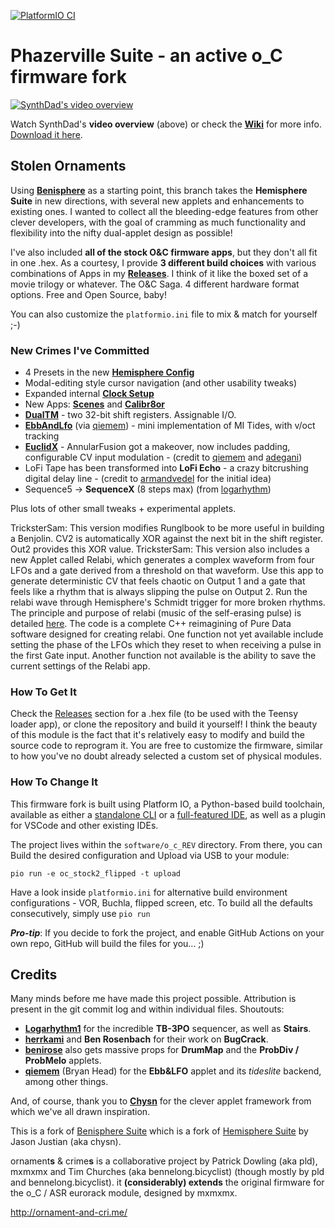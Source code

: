 [![PlatformIO CI](https://github.com/djphazer/O_C-BenisphereSuite/actions/workflows/firmware.yml/badge.svg)](https://github.com/djphazer/O_C-BenisphereSuite/actions/workflows/firmware.yml)

Phazerville Suite - an active o_C firmware fork
===
[![SynthDad's video overview](http://img.youtube.com/vi/XRGlAmz3AKM/0.jpg)](http://www.youtube.com/watch?v=XRGlAmz3AKM "Phazerville; newest firmware for Ornament and Crime. Tutorial and patch ideas")

Watch SynthDad's **video overview** (above) or check the [**Wiki**](https://github.com/djphazer/O_C-BenisphereSuite/wiki) for more info. [Download it here](https://github.com/djphazer/O_C-BenisphereSuite/releases).

## Stolen Ornaments

Using [**Benisphere**](https://github.com/benirose/O_C-BenisphereSuite) as a starting point, this branch takes the **Hemisphere Suite** in new directions, with several new applets and enhancements to existing ones. I wanted to collect all the bleeding-edge features from other clever developers, with the goal of cramming as much functionality and flexibility into the nifty dual-applet design as possible!

I've also included **all of the stock O&C firmware apps**, but they don't all fit in one .hex. As a courtesy, I provide **3 different build choices** with various combinations of Apps in my [**Releases**](https://github.com/djphazer/O_C-BenisphereSuite/releases). I think of it like the boxed set of a movie trilogy or whatever. The O&C Saga. 4 different hardware format options. Free and Open Source, baby!

You can also customize the `platformio.ini` file to mix & match for yourself ;-)

### New Crimes I've Committed

* 4 Presets in the new [**Hemisphere Config**](https://github.com/djphazer/O_C-BenisphereSuite/wiki/Hemisphere-Config)
* Modal-editing style cursor navigation (and other usability tweaks)
* Expanded internal [**Clock Setup**](https://github.com/djphazer/O_C-BenisphereSuite/wiki/Clock-Setup)
* New Apps: [**Scenes**](https://github.com/djphazer/O_C-BenisphereSuite/wiki/Scenes) and [**Calibr8or**](https://github.com/djphazer/O_C-BenisphereSuite/wiki/Calibr8or)
* **[DualTM](https://github.com/djphazer/O_C-BenisphereSuite/wiki/DualTM)** - two 32-bit shift registers. Assignable I/O.
* **[EbbAndLfo](https://github.com/djphazer/O_C-BenisphereSuite/wiki/Ebb-&-LFO)** (via [qiemem](https://github.com/qiemem/O_C-HemisphereSuite/tree/trig-and-tides)) - mini implementation of MI Tides, with v/oct tracking
* **[EuclidX](https://github.com/djphazer/O_C-BenisphereSuite/wiki/EuclidX)** - AnnularFusion got a makeover, now includes padding, configurable CV input modulation - (credit to [qiemem](https://github.com/qiemem/O_C-HemisphereSuite/tree/expanded-clock-div) and [adegani](https://github.com/adegani/O_C-HemisphereSuite))
* LoFi Tape has been transformed into **LoFi Echo** - a crazy bitcrushing digital delay line - (credit to [armandvedel](https://github.com/armandvedel/O_C-HemisphereSuite_log) for the initial idea)
* Sequence5 -> **SequenceX** (8 steps max) (from [logarhythm](https://github.com/Logarhythm1/O_C-HemisphereSuite))

Plus lots of other small tweaks + experimental applets.

TricksterSam: This version modifies Runglbook to be more useful in building a Benjolin. CV2 is automatically XOR against the next bit in the shift register. Out2 provides this XOR value.
TricksterSam: This version also includes a new Applet called Relabi, which generates a complex waveform from four LFOs and a gate derived from a threshold on that waveform. Use this app to generate deterministic CV that feels chaotic on Output 1 and a gate that feels like a rhythm that is always slipping the pulse on Output 2. Run the relabi wave through Hemisphere's Schmidt trigger for more broken rhythms. The principle and purpose of relabi (music of the self-erasing pulse) is detailed [here](http://www.johnberndt.org/relabi/). The code is a complete C++ reimagining of Pure Data software designed for creating relabi. One function not yet available include setting the phase of the LFOs which they reset to when receiving a pulse in the first Gate input. Another function not available is the ability to save the current settings of the Relabi app.

### How To Get It

Check the [Releases](https://github.com/djphazer/O_C-BenisphereSuite/releases) section for a .hex file (to be used with the Teensy loader app), or clone the repository and build it yourself! I think the beauty of this module is the fact that it's relatively easy to modify and build the source code to reprogram it. You are free to customize the firmware, similar to how you've no doubt already selected a custom set of physical modules.

### How To Change It

This firmware fork is built using Platform IO, a Python-based build toolchain, available as either a [standalone CLI](https://docs.platformio.org/en/latest/core/installation/methods/installer-script.html) or a [full-featured IDE](https://platformio.org/install/ide), as well as a plugin for VSCode and other existing IDEs.

The project lives within the `software/o_c_REV` directory. From there, you can Build the desired configuration and Upload via USB to your module:
```
pio run -e oc_stock2_flipped -t upload
```
Have a look inside `platformio.ini` for alternative build environment configurations - VOR, Buchla, flipped screen, etc. To build all the defaults consecutively, simply use `pio run`

_**Pro-tip**_: If you decide to fork the project, and enable GitHub Actions on your own repo, GitHub will build the files for you... ;)

## Credits

Many minds before me have made this project possible. Attribution is present in the git commit log and within individual files.
Shoutouts:
* **[Logarhythm1](https://github.com/Logarhythm1)** for the incredible **TB-3PO** sequencer, as well as **Stairs**.
* **[herrkami](https://github.com/herrkami)** and **Ben Rosenbach** for their work on **BugCrack**.
* **[benirose](https://github.com/benirose)** also gets massive props for **DrumMap** and the **ProbDiv / ProbMelo** applets.
* **[qiemem](https://github.com/qiemem)** (Bryan Head) for the **Ebb&LFO** applet and its _tideslite_ backend, among other things.

And, of course, thank you to **[Chysn](https://github.com/Chysn)** for the clever applet framework from which we've all drawn inspiration.

This is a fork of [Benisphere Suite](https://github.com/benirose/O_C-BenisphereSuite) which is a fork of [Hemisphere Suite](https://github.com/Chysn/O_C-HemisphereSuite) by Jason Justian (aka chysn).

ornament**s** & crime**s** is a collaborative project by Patrick Dowling (aka pld), mxmxmx and Tim Churches (aka bennelong.bicyclist) (though mostly by pld and bennelong.bicyclist). it **(considerably) extends** the original firmware for the o_C / ASR eurorack module, designed by mxmxmx.

http://ornament-and-cri.me/
